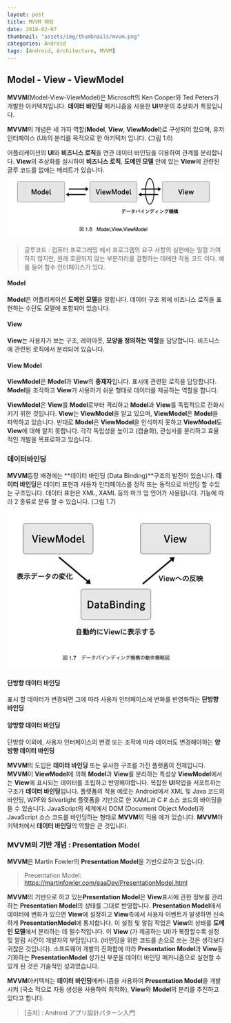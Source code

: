 ```yaml
---
layout: post
title: MVVM 패턴
date: 2018-02-07
thumbnail: "assets/img/thumbnails/mvvm.png"  
categories: Android
tags: [Android, Architecture, MVVM]
---
```


## Model - View - ViewModel

**MVVM**(Model-View-ViewModel)은 Microsoft의 Ken Cooper와 Ted Peters가 개발한 아키텍처입니다.
**데이터 바인딩** 메커니즘을 사용한 **UI**부분의 추상화가 특징입니다.

**MVVM**의 개념은 세 가지 역할(**Model**, **View**, **ViewModel**)로 구성되어 있으며, 유저 인터페이스 (UI)의 분리를 목적으로 한 아키텍처 입니다. (그림 1.6)

어플리케이션의 **UI**와 **비즈니스 로직**을 연관 데이터 바인딩을 이용하여 관계를 분리합니다. 
**View**의 추상화를 실시하여 **비즈니스 로직**, **도메인 모델** 안에 있는 **View**에 관련된 글루 코드를 없애는 메리트가 있습니다.
![그림_1.6](/assets/img/architecture-pattern/image_1.6.png)

> 글루코드 : 컴퓨터 프로그래밍 에서 프로그램의 요구 사항의 실현에는 일절 기여하지 않지만, 원래 호환되지 않는 부분끼리를 결합하는 데에만 작동 코드 이다. 예를 들어 함수 인터페이스가 있다.



#### Model

**Model**은 어플리케이션 **도메인 모델**을 말합니다. 데이터 구조 외에 비즈니스 로직을 표현하는 수단도 모델에 포함되어 있습니다.

#### View

**View**는 사용자가 보는 구조, 레이아웃, **모양을 정의하는 역할**을 담당합니다. 비즈니스에 관련된 로직에서 분리되어 있습니다.

#### View Model

**ViewModel**은 **Model**과 **View**의 **중재자**입니다. 표시에 관련된 로직을 담당합니다.
**Model**을 조작하고 **View**가 사용하기 쉬운 형태로 데이터를 제공하는 역할을 합니다.



**ViewModel**은 **View**를 **Model**로부터 격리하고 **Model**과 **View**를 독립적으로 진화시키기 위한 것입니다. 
**View**는 **ViewModel**을 알고 있으며, **ViewModel**은 **Model**을 파악하고 있습니다. 
반대로 **Model**은 **ViewModel**을 인식하지 못하고 **ViewModel**도 **View**에 대해 알지 못합니다. 
각각 독립성을 높이고 (캡슐화), 관심사를 분리하고 효율적인 개발을 목표로하고 있습니다.



### 데이터바인딩

**MVVM**등장 배경에는 **데이터 바인딩 (Data Binding)**구조의 발전이 있습니다.
**데이터 바인딩**은 데이터 표현과 사용자 인터페이스를 정적 또는 동적으로 바인딩 할 수있는 구조입니다.
데이터 표현은 XML, XAML 등의 마크 업 언어가 사용됩니다. 기능에 따라 2 종류로 분류 할 수 있습니다. (그림 1.7)

![그림_1.7](/assets/img/architecture-pattern/image_1.7.png)



#### 단방향 데이터 바인딩

표시 할 데이터가 변경되면 그에 따라 사용자 인터페이스에 변화를 반영화하는 **단방향 바인딩**



#### 양방향 데이터 바인딩

단방향 이외에, 사용자 인터페이스의 변경 또는 조작에 따라 데이터도 변경해야하는 **양방향 데이터 바인딩**



**MVVM**의 도입은 **데이터 바인딩** 또는 유사한 구조를 가진 플랫폼이 전제입니다. 
**MVVM**이 **ViewModel**에 의해 **Model**과 **View**를 분리하는 특성상 
**ViewModel**에서는 **View**에 표시되는 데이터를 조립하고 반영해야합니다.
복잡한 **UI**작업을 서포트하는 구조가 **데이터 바인딩**입니다.
플랫폼의 적용 예로는 Android에서 XML 및 Java 코드의 바인딩, WPF와 Silverlight 플랫폼을 기반으로 한 XAML과 C # 소스 코드의 바이딩을 들 수 있습니다. JavaScript의 세계에서 DOM (Document Object Model)과 JavaScript 소스 코드를 바인딩하는 형태로 **MVVM**의 적용 예가 있습니다.
**MVVM**아키텍처에서 **데이터 바인딩**의 역할은 큰 것입니다.



### MVVM의 기반 개념 : Presentation Model

**MVVM**은 Martin Fowler의 **Presentation Model**을 기반으로하고 있습니다.			

> Presentation Model: https://martinfowler.com/eaaDev/PresentationModel.html

**MVVM**의 기반으로 하고 있는**Presentation Model**은 **View**표시에 관한 정보를 관리하는
**Presentation Model**의 상태를 그대로 반영합니다. 
**Presentation Model**에서 데이터에 변화가 있으면 **View**에 설정하고 **View**측에서 사용자 이벤트가 발생하면 신속하게 **PresentationModel**에 통지합니다.
이 설정 및 알림 작업은 **View**의 상태를 **도메인 모델**에서 분리하는 데 필수적입니다.
이 **View** (가 제공하는 UI)가 복잡할수록 설정 및 알림 시간이 개발자의 부담입니다.
(바인딩을 위한 코드를 손으로 쓰는 것은 생각보다 귀찮은 것입니다).
소프트웨어 개발의 진화함에 따라 **Presentation Model**과 **View**동기화하는 **PresentationModel** 성가신 부분을 데이터 바인딩 메커니즘으로 실현할 수있게 된 것은 기술적인 성과였습니다.

**MVVM**아키텍처는 **데이터 바인딩**메커니즘을 사용하여 **Presentation Model**을 개발시켜 (국소 적으로 자동 생성을 사용하여 최적화), **View**와 **Model**의 분리를 추진하고 있다고 합니다.

> [출처] : Android アプリ設計パターン入門 
